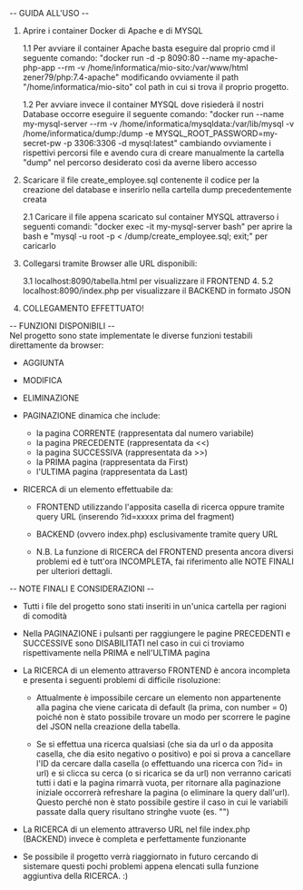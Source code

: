 -- GUIDA ALL'USO --
1. Aprire i container Docker di Apache e di MYSQL

    1.1 Per avviare il container Apache basta eseguire dal proprio cmd il seguente comando: "docker run -d -p 8090:80 --name my-apache-php-app --rm  -v /home/informatica/mio-sito:/var/www/html zener79/php:7.4-apache" modificando ovviamente il path "/home/informatica/mio-sito" col path in cui si trova il proprio progetto.

    1.2 Per avviare invece il container MYSQL dove risiederà il nostri Database occorre eseguire il seguente comando:
    "docker run --name my-mysql-server --rm -v /home/informatica/mysqldata:/var/lib/mysql -v /home/informatica/dump:/dump -e MYSQL_ROOT_PASSWORD=my-secret-pw -p 3306:3306 -d mysql:latest" cambiando ovviamente i rispettivi percorsi file e avendo cura di creare manualmente la cartella "dump" nel percorso desiderato così da averne libero accesso

2. Scaricare il file create_employee.sql contenente il codice per la creazione del database e inserirlo nella cartella dump precedentemente creata
    
    2.1 Caricare il file appena scaricato sul container MYSQL attraverso i seguenti comandi:
    "docker exec -it my-mysql-server bash" per aprire la bash e "mysql -u root -p < /dump/create_employee.sql; exit;" per caricarlo

3. Collegarsi tramite Browser alle URL disponibili:
    
    3.1 localhost:8090/tabella.html per visualizzare il FRONTEND
    4.
    5.2 localhost:8090/index.php per visualizzare il BACKEND in formato JSON

4. COLLEGAMENTO EFFETTUATO!



-- FUNZIONI DISPONIBILI --  
Nel progetto sono state implementate le diverse funzioni testabili direttamente da browser:

- AGGIUNTA
- MODIFICA
- ELIMINAZIONE
- PAGINAZIONE dinamica che include:
    - la pagina CORRENTE (rappresentata dal numero variabile)
    - la pagina PRECEDENTE (rappresentata da <<)
    - la pagina SUCCESSIVA (rappresentata da >>)
    - la PRIMA pagina (rappresentata da First)
    - l'ULTIMA pagina (rappresentata da Last)

- RICERCA di un elemento effettuabile da:
    - FRONTEND utilizzando l'apposita casella di ricerca oppure tramite query URL (inserendo ?id=xxxxx prima del fragment)
    - BACKEND (ovvero index.php) esclusivamente tramite query URL

    - N.B. La funzione di RICERCA del FRONTEND presenta ancora diversi problemi ed è tutt'ora INCOMPLETA, fai riferimento alle NOTE FINALI per ulteriori dettagli.



-- NOTE FINALI E CONSIDERAZIONI --

- Tutti i file del progetto sono stati inseriti in un'unica cartella per ragioni di comodità

- Nella PAGINAZIONE i pulsanti per raggiungere le pagine PRECEDENTI e SUCCESSIVE sono DISABILITATI nel caso in cui ci troviamo rispettivamente nella PRIMA e nell'ULTIMA pagina

- La RICERCA di un elemento attraverso FRONTEND è ancora incompleta e presenta i seguenti problemi di difficile risoluzione:

    - Attualmente è impossibile cercare un elemento non appartenente alla pagina che viene caricata di default (la prima, con number = 0) poiché non è stato possibile trovare un modo per scorrere le pagine del JSON nella creazione della tabella.

    - Se si effettua una ricerca qualsiasi (che sia da url o da apposita casella, che dia esito negativo o positivo) e poi si prova a cancellare l'ID da cercare dalla casella (o effettuando una ricerca con ?id= in url) e si clicca su cerca (o si ricarica se da url) non verranno caricati tutti i dati e la pagina rimarrà vuota, per ritornare alla paginazione iniziale occorrerà refreshare la pagina (o eliminare la query dall'url). Questo perché non è stato possibile gestire il caso in cui le variabili passate dalla query risultano stringhe vuote (es. "")

- La RICERCA di un elemento attraverso URL nel file index.php (BACKEND) invece è completa e perfettamente funzionante

- Se possibile il progetto verrà riaggiornato in futuro cercando di sistemare questi pochi problemi appena elencati sulla funzione aggiuntiva della RICERCA. :)
